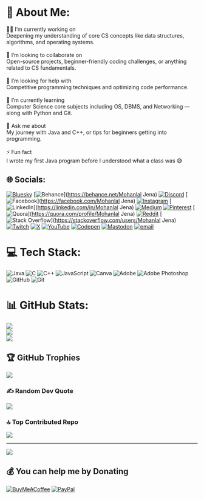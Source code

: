 # 💫 About Me:
🧑‍💻 I’m currently working on<br>Deepening my understanding of core CS concepts like data structures, algorithms, and operating systems.<br><br>🤝 I’m looking to collaborate on<br>Open-source projects, beginner-friendly coding challenges, or anything related to CS fundamentals.<br><br>🤲 I’m looking for help with<br>Competitive programming techniques and optimizing code performance.<br><br>🌱 I’m currently learning<br>Computer Science core subjects including OS, DBMS, and Networking — along with Python and Git.<br><br>💬 Ask me about<br>My journey with Java and C++, or tips for beginners getting into programming.<br><br>⚡ Fun fact<br>I wrote my first Java program before I understood what a class was 😅


## 🌐 Socials:
[![Bluesky](https://img.shields.io/badge/bluesky-0285FF?style=for-the-badge&logo=bluesky&logoColor=%23FFFFFF)](https://bsky.app/profile/@mohanlaljena.bsky.social) [![Behance](https://img.shields.io/badge/Behance-1769ff?logo=behance&logoColor=white)](https://behance.net/Mohanlal Jena) [![Discord](https://img.shields.io/badge/Discord-%237289DA.svg?logo=discord&logoColor=white)](https://discord.gg/https://discord.gg/jfDtCjVH) [![Facebook](https://img.shields.io/badge/Facebook-%231877F2.svg?logo=Facebook&logoColor=white)](https://facebook.com/Mohanlal Jena) [![Instagram](https://img.shields.io/badge/Instagram-%23E4405F.svg?logo=Instagram&logoColor=white)](https://instagram.com/mohanlaljena) [![LinkedIn](https://img.shields.io/badge/LinkedIn-%230077B5.svg?logo=linkedin&logoColor=white)](https://linkedin.com/in/Mohanlal Jena) [![Medium](https://img.shields.io/badge/Medium-12100E?logo=medium&logoColor=white)](https://medium.com/@Mohan) [![Pinterest](https://img.shields.io/badge/Pinterest-%23E60023.svg?logo=Pinterest&logoColor=white)](https://pinterest.com/mohanlaljena) [![Quora](https://img.shields.io/badge/Quora-%23B92B27.svg?logo=Quora&logoColor=white)](https://quora.com/profile/Mohanlal Jena) [![Reddit](https://img.shields.io/badge/Reddit-%23FF4500.svg?logo=Reddit&logoColor=white)](https://reddit.com/user/Anonbie_) [![Stack Overflow](https://img.shields.io/badge/-Stackoverflow-FE7A16?logo=stack-overflow&logoColor=white)](https://stackoverflow.com/users/Mohanlal Jena) [![Twitch](https://img.shields.io/badge/Twitch-%239146FF.svg?logo=Twitch&logoColor=white)](https://twitch.tv/mohanlaljena) [![X](https://img.shields.io/badge/X-black.svg?logo=X&logoColor=white)](https://x.com/jena_mohanlal) [![YouTube](https://img.shields.io/badge/YouTube-%23FF0000.svg?logo=YouTube&logoColor=white)](https://youtube.com/@Anonbie) [![Codepen](https://img.shields.io/badge/Codepen-000000?logo=codepen&logoColor=white)](https://codepen.io/Mohanlaljena) [![Mastodon](https://img.shields.io/badge/-MASTODON-%232B90D9?logo=mastodon&logoColor=white)](https://mastodon.social/@@Mohanlaljena) [![email](https://img.shields.io/badge/Email-D14836?logo=gmail&logoColor=white)](mailto:mohanlaljena@gmail.com) 

# 💻 Tech Stack:
 ![Java](https://img.shields.io/badge/java-%23ED8B00.svg?style=plastic&logo=openjdk&logoColor=white) ![C](https://img.shields.io/badge/c-%2300599C.svg?style=plastic&logo=c&logoColor=white) ![C++](https://img.shields.io/badge/c++-%2300599C.svg?style=plastic&logo=c%2B%2B&logoColor=white)  ![JavaScript](https://img.shields.io/badge/javascript-%23323330.svg?style=plastic&logo=javascript&logoColor=%23F7DF1E) ![Canva](https://img.shields.io/badge/Canva-%2300C4CC.svg?style=plastic&logo=Canva&logoColor=white) ![Adobe](https://img.shields.io/badge/adobe-%23FF0000.svg?style=plastic&logo=adobe&logoColor=white) ![Adobe Photoshop](https://img.shields.io/badge/adobe%20photoshop-%2331A8FF.svg?style=plastic&logo=adobe%20photoshop&logoColor=white) ![GitHub](https://img.shields.io/badge/github-%23121011.svg?style=plastic&logo=github&logoColor=white) ![Git](https://img.shields.io/badge/git-%23F05033.svg?style=plastic&logo=git&logoColor=white)
# 📊 GitHub Stats:
![](https://github-readme-stats.vercel.app/api?username=mohanlaljena&theme=dark&hide_border=false&include_all_commits=false&count_private=false)<br/>
![](https://nirzak-streak-stats.vercel.app/?user=mohanlaljena&theme=dark&hide_border=false)<br/>
![](https://github-readme-stats.vercel.app/api/top-langs/?username=mohanlaljena&theme=dark&hide_border=false&include_all_commits=false&count_private=false&layout=compact)

## 🏆 GitHub Trophies
![](https://github-profile-trophy.vercel.app/?username=mohanlaljena&theme=radical&no-frame=false&no-bg=false&margin-w=4)

### ✍️ Random Dev Quote
![](https://quotes-github-readme.vercel.app/api?type=horizontal&theme=radical)

### 🔝 Top Contributed Repo
![](https://github-contributor-stats.vercel.app/api?username=mohanlaljena&limit=5&theme=dark&combine_all_yearly_contributions=true)

---
[![](https://visitcount.itsvg.in/api?id=mohanlaljena&icon=9&color=5)](https://visitcount.itsvg.in)

  ## 💰 You can help me by Donating
  [![BuyMeACoffee](https://img.shields.io/badge/Buy%20Me%20a%20Coffee-ffdd00?style=for-the-badge&logo=buy-me-a-coffee&logoColor=black)](https://buymeacoffee.com/mohanlaljena) [![PayPal](https://img.shields.io/badge/PayPal-00457C?style=for-the-badge&logo=paypal&logoColor=white)](https://paypal.me/MohanlalJena2006) 

  
